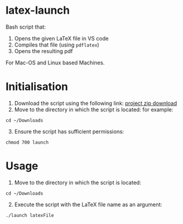 # latex-launch
Bash script that:
1. Opens the given LaTeX file in VS code
2. Compiles that file (using `pdflatex`)
3. Opens the resulting pdf

For Mac-OS and Linux based Machines.

# Initialisation
1. Download the script using the following link: [project zip download](https://github.com/tmcowley/latex-launch/archive/master.zip)
2. Move to the directory in which the script is located: for example: 
```
cd ~/Downloads
```
3. Ensure the script has sufficient permissions: 
```
chmod 700 launch
```

# Usage
1. Move to the directory in which the script is located: 
```
cd ~/Downloads
```
2. Execute the script with the LaTeX file name as an argument: 
```
./launch latexFile
```
